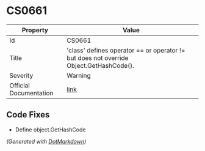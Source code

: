 # CS0661

| Property               | Value                                                                                       |
| ---------------------- | ------------------------------------------------------------------------------------------- |
| Id                     | CS0661                                                                                      |
| Title                  | 'class' defines operator == or operator \!= but does not override Object\.GetHashCode\(\)\. |
| Severity               | Warning                                                                                     |
| Official Documentation | [link](http://docs.microsoft.com/en-us/dotnet/csharp/misc/cs0661)                           |

## Code Fixes

* Define object\.GetHashCode

*\(Generated with [DotMarkdown](http://github.com/JosefPihrt/DotMarkdown)\)*